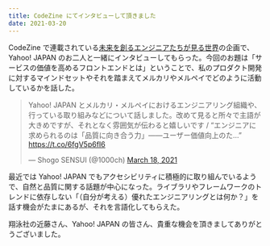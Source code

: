 ```yaml
---
title: CodeZine にてインタビューして頂きました
date: 2021-03-20
---
```


CodeZine で連載されている[未来を創るエンジニアたちが見る世界](https://codezine.jp/special/yj_techexperts/)の企画で、Yahoo! JAPAN のお二人と一緒にインタビューしてもらった。今回のお題は「サービスの価値を高めるフロントエンドとは」ということで、私のプロダクト開発に対するマインドセットやそれを踏まえてメルカリやメルペイでどのように活動しているかを話した。

<blockquote class="twitter-tweet"><p lang="ja" dir="ltr">Yahoo! JAPAN とメルカリ・メルペイにおけるエンジニアリング組織や、行っている取り組みなどについて話しました。改めて見ると所々で主語が大きめですが、それとなく雰囲気が伝わると嬉しいです / “エンジニアに求められるのは「品質に向き合う力」――ユーザー価値向上のた…” <a href="https://t.co/6fgV5p6fI6">https://t.co/6fgV5p6fI6</a></p>&mdash; Shogo SENSUI (@1000ch) <a href="https://twitter.com/1000ch/status/1372408517689180160?ref_src=twsrc%5Etfw">March 18, 2021</a></blockquote>

最近では Yahoo! JAPAN でもアクセシビリティに積極的に取り組んでいるようで、自然と品質に関する話題が中心になった。ライブラリやフレームワークのトレンドに依存しない「（自分が考える）優れたエンジニアリングとは何か？」を話す機会がたまにあるが、それを言語化してもらえた。

翔泳社の近藤さん、Yahoo! JAPAN の皆さん、貴重な機会を頂きましてありがとうございました。
